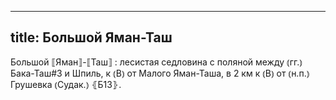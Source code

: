 
---
title: Большой Яман-Таш
---
Большой ⟦Яман⟧-⟦Таш⟧
: лесистая седловина с поляной между ⦅гг.⦆ Бака-Таш#3 и Шпиль, к ⦅В⦆ от Малого Яман-Таша, в 2 км к ⦅В⦆ от ⦅н.п.⦆ Грушевка ⦅Судак.⦆ ⦃Б13⦄.
